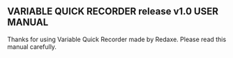 VARIABLE QUICK RECORDER release v1.0 USER MANUAL
------------------------------------------------

Thanks for using Variable Quick Recorder made by Redaxe. Please read this manual carefully.